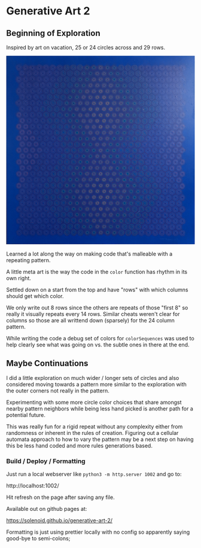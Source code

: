 # Generative Art 2

## Beginning of Exploration

Inspired by art on vacation, 25 or 24 circles across and 29 rows.

![Art Inspiration](inspiration.jpg)

Learned a lot along the way on making code that's malleable with a repeating pattern.

A little meta art is the way the code in the `color` function has rhythm in its own right.

Settled down on a start from the top and have "rows" with which columns should get which color.

We only write out 8 rows since the others are repeats of those "first 8" so really it visually repeats every 14 rows. Similar cheats weren't clear for columns so those are all writtend down (sparsely) for the 24 column pattern.

While writing the code a debug set of colors for `colorSequences` was used to help clearly see what was going on vs. the subtle ones in there at the end.

## Maybe Continuations

I did a little exploration on much wider / longer sets of circles and also considered moving towards a pattern more similar to the exploration with the outer corners not really in the pattern.

Experimenting with some more circle color choices that share amongst nearby pattern neighbors while being less hand picked is another path for a potential future.

This was really fun for a rigid repeat without any complexity either from randomness or inherent in the rules of creation. Figuring out a cellular automata approach to how to vary the pattern may be a next step on having this be less hand coded and more rules generations based.

### Build / Deploy / Formatting

Just run a local webserver like `python3 -m http.server 1002` and go to:

http://localhost:1002/

Hit refresh on the page after saving any file.

Available out on github pages at:

https://solenoid.github.io/generative-art-2/

Formatting is just using prettier locally with no config so apparently saying good-bye to semi-colons;
